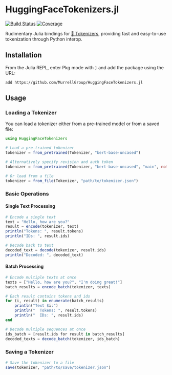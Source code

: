 # HuggingFaceTokenizers.jl

[![Build Status](https://github.com/MurrellGroup/HuggingFaceTokenizers.jl/actions/workflows/CI.yml/badge.svg?branch=main)](https://github.com/MurrellGroup/HuggingFaceTokenizers.jl/actions/workflows/CI.yml?query=branch%3Amain)
[![Coverage](https://codecov.io/gh/MurrellGroup/HuggingFaceTokenizers.jl/branch/main/graph/badge.svg)](https://codecov.io/gh/MurrellGroup/HuggingFaceTokenizers.jl)

Rudimentary Julia bindings for [🤗 Tokenizers](https://github.com/huggingface/tokenizers), providing fast and easy-to-use tokenization through Python interop.

## Installation

From the Julia REPL, enter Pkg mode with `]` and add the package using the URL:

```
add https://github.com/MurrellGroup/HuggingFaceTokenizers.jl
```

## Usage

### Loading a Tokenizer

You can load a tokenizer either from a pre-trained model or from a saved file:

```julia
using HuggingFaceTokenizers

# Load a pre-trained tokenizer
tokenizer = from_pretrained(Tokenizer, "bert-base-uncased")

# Alternatively specify revision and auth token
tokenizer = from_pretrained(Tokenizer, "bert-base-uncased", "main", nothing)

# Or load from a file
tokenizer = from_file(Tokenizer, "path/to/tokenizer.json")
```

### Basic Operations

#### Single Text Processing

```julia
# Encode a single text
text = "Hello, how are you?"
result = encode(tokenizer, text)
println("Tokens: ", result.tokens)
println("IDs: ", result.ids)

# Decode back to text
decoded_text = decode(tokenizer, result.ids)
println("Decoded: ", decoded_text)
```

#### Batch Processing

```julia
# Encode multiple texts at once
texts = ["Hello, how are you?", "I'm doing great!"]
batch_results = encode_batch(tokenizer, texts)

# Each result contains tokens and ids
for (i, result) in enumerate(batch_results)
    println("Text $i:")
    println("  Tokens: ", result.tokens)
    println("  IDs: ", result.ids)
end

# Decode multiple sequences at once
ids_batch = [result.ids for result in batch_results]
decoded_texts = decode_batch(tokenizer, ids_batch)
```

### Saving a Tokenizer

```julia
# Save the tokenizer to a file
save(tokenizer, "path/to/save/tokenizer.json")
```
